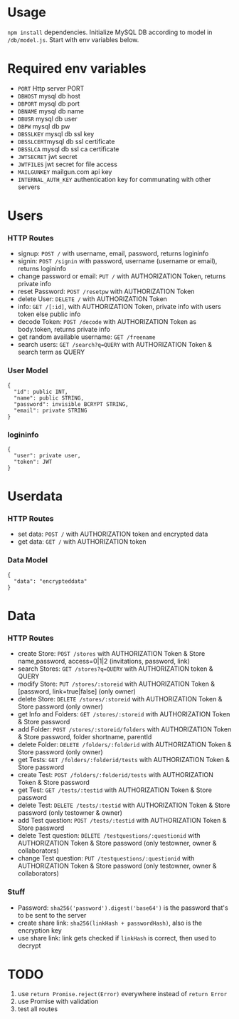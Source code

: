 # Usage

`npm install` dependencies. Initialize MySQL DB according to model in `/db/model.js`. Start with env variables below.


# Required env variables
- `PORT` Http server PORT
- `DBHOST` mysql db host
- `DBPORT` mysql db port
- `DBNAME` mysql db name
- `DBUSR` mysql db user
- `DBPW` mysql db pw
- `DBSSLKEY` mysql db ssl key
- `DBSSLCERT`mysql db ssl certificate
- `DBSSLCA` mysql db ssl ca certificate
- `JWTSECRET` jwt secret
- `JWTFILES` jwt secret for file access
- `MAILGUNKEY` mailgun.com api key
- `INTERNAL_AUTH_KEY` authentication key for communating with other servers

# Users

### HTTP Routes

- signup: `POST /` with username, email, password, returns logininfo
- signin: `POST /signin` with password, username (username or email), returns logininfo
- change password or email: `PUT /` with AUTHORIZATION Token, returns private info
- reset Password: `POST /resetpw` with AUTHORIZATION Token
- delete User: `DELETE /` with AUTHORIZATION Token
- info: `GET /[:id]`,  with AUTHORIZATION Token, private info with users token else public info
- decode Token: `POST /decode` with AUTHORIZATION Token as body.token, returns private info
- get random available username: `GET /freename`
- search users: `GET /search?q=QUERY`  with AUTHORIZATION Token & search term as QUERY

### User Model

    {
      "id": public INT,
      "name": public STRING,
      "password": invisible BCRYPT STRING,
      "email": private STRING
    }

### logininfo
    {
      "user": private user,
      "token": JWT
    }

# Userdata

### HTTP Routes

- set data: `POST /` with AUTHORIZATION token and encrypted data
- get data: `GET /` with AUTHORIZATION token

### Data Model

    {
      "data": "encrypteddata"
    }


# Data

### HTTP Routes

- create Store: `POST /stores` with AUTHORIZATION Token & Store name,password, access=0|1|2 (invitations, password, link)
- search Stores: `GET /stores?q=QUERY` with AUTHORIZATION token & QUERY
- modify Store: `PUT /stores/:storeid` with AUTHORIZATION Token & \[password, link=true|false\] (only owner)
- delete Store: `DELETE /stores/:storeid` with AUTHORIZATION Token & Store password (only owner)
- get Info and Folders: `GET /stores/:storeid` with AUTHORIZATION Token & Store password
- add Folder: `POST /stores/:storeid/folders` with AUTHORIZATION Token & Store password, folder shortname, parentId
- delete Folder: `DELETE /folders/:folderid` with AUTHORIZATION Token & Store password (only owner)
- get Tests: `GET /folders/:folderid/tests` with AUTHORIZATION Token & Store password
- create Test: `POST /folders/:folderid/tests` with AUTHORIZATION Token & Store password
- get Test: `GET /tests/:testid` with AUTHORIZATION Token & Store password
- delete Test: `DELETE /tests/:testid` with AUTHORIZATION Token & Store password (only testowner & owner)
- add Test question: `POST /tests/:testid` with AUTHORIZATION Token & Store password
- delete Test question: `DELETE /testquestions/:questionid` with AUTHORIZATION Token & Store password (only testowner, owner & collaborators)
- change Test question: `PUT /testquestions/:questionid` with AUTHORIZATION Token & Store password (only testowner, owner & collaborators)

### Stuff

- Password: `sha256('password').digest('base64')` is the password that's to be sent to the server
- create share link: `sha256(linkHash + passwordHash)`, also is the encryption key
- use share link: link gets checked if `linkHash` is correct, then used to decrypt


# TODO

1. use `return Promise.reject(Error)` everywhere instead of `return Error`
2. use Promise with validation
3. test all routes
